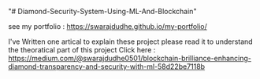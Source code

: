 "# Diamond-Security-System-Using-ML-And-Blockchain" 

see my portfolio : https://swarajdudhe.github.io/my-portfolio/

I've Written one artical to explain these project please read it to understand the theoratical part of this project 
Click here : https://medium.com/@swarajdudhe0501/blockchain-brilliance-enhancing-diamond-transparency-and-security-with-ml-58d22be7118b
